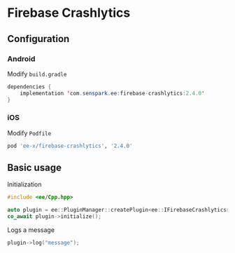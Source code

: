 # Firebase Crashlytics
## Configuration
### Android
Modify `build.gradle`
```java
dependencies {
    implementation 'com.senspark.ee:firebase-crashlytics:2.4.0'
}
```

### iOS
Modify `Podfile`
```ruby
pod 'ee-x/firebase-crashlytics', '2.4.0'
```

## Basic usage
Initialization
```cpp
#include <ee/Cpp.hpp>

auto plugin = ee::PluginManager::createPlugin<ee::IFirebaseCrashlytics>();
co_await plugin->initialize();
```

Logs a message
```cpp
plugin->log("message");
```